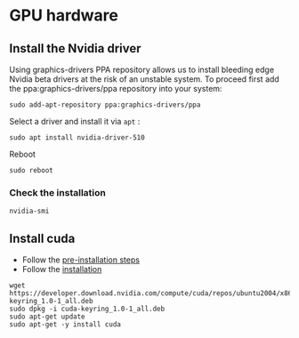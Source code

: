 # GPU hardware 

## Install the Nvidia driver

Using graphics-drivers PPA repository allows us to install bleeding edge Nvidia 
beta drivers at the risk of an unstable system. To proceed first add the ppa:graphics-drivers/ppa repository into your system: 

```
sudo add-apt-repository ppa:graphics-drivers/ppa
```

Select a driver and install it via `apt` : 

```
sudo apt install nvidia-driver-510
```

Reboot

```sudo reboot```

### Check the installation 

```nvidia-smi```

## Install cuda 
- Follow the [pre-installation steps](https://developer.nvidia.com/cuda-downloads?target_os=Linux)
- Follow the [installation](https://developer.nvidia.com/cuda-downloads?target_os=Linux)
```
wget https://developer.download.nvidia.com/compute/cuda/repos/ubuntu2004/x86_64/cuda-keyring_1.0-1_all.deb
sudo dpkg -i cuda-keyring_1.0-1_all.deb
sudo apt-get update
sudo apt-get -y install cuda
```
